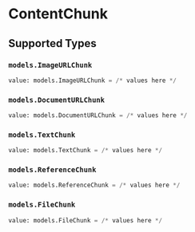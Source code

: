 # ContentChunk


## Supported Types

### `models.ImageURLChunk`

```python
value: models.ImageURLChunk = /* values here */
```

### `models.DocumentURLChunk`

```python
value: models.DocumentURLChunk = /* values here */
```

### `models.TextChunk`

```python
value: models.TextChunk = /* values here */
```

### `models.ReferenceChunk`

```python
value: models.ReferenceChunk = /* values here */
```

### `models.FileChunk`

```python
value: models.FileChunk = /* values here */
```

